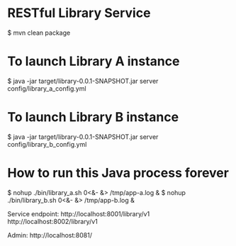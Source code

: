 RESTful Library Service
======================

$ mvn clean package

# To launch Library A instance
$ java -jar target/library-0.0.1-SNAPSHOT.jar server config/library_a_config.yml 

# To launch Library B instance
$ java -jar target/library-0.0.1-SNAPSHOT.jar server config/library_b_config.yml 

# How to run this Java process forever
$ nohup ./bin/library_a.sh 0<&- &> /tmp/app-a.log &
$ nohup ./bin/library_b.sh 0<&- &> /tmp/app-b.log &

Service endpoint: 
http://localhost:8001/library/v1
http://localhost:8002/library/v1

Admin: http://localhost:8081/


